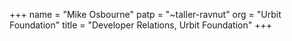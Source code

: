 +++
name = "Mike Osbourne"
patp = "~taller-ravnut"
org = "Urbit Foundation"
title = "Developer Relations, Urbit Foundation"
+++